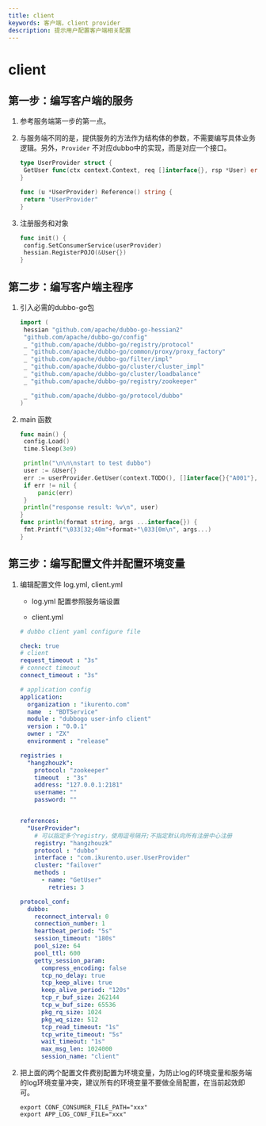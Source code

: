 ```yaml
---
title: client
keywords: 客户端，client provider
description: 提示用户配置客户端相关配置
---
```


# client

## 第一步：编写客户端的服务

1. 参考服务端第一步的第一点。

2. 与服务端不同的是，提供服务的方法作为结构体的参数，不需要编写具体业务逻辑。另外，`Provider` 不对应dubbo中的实现，而是对应一个接口。

   ```go
   type UserProvider struct {
   	GetUser func(ctx context.Context, req []interface{}, rsp *User) error
   }
   
   func (u *UserProvider) Reference() string {
   	return "UserProvider"
   }
   ```

   

3. 注册服务和对象

   ```go
   func init() {
   	config.SetConsumerService(userProvider)
   	hessian.RegisterPOJO(&User{})
   }
   ```

## 第二步：编写客户端主程序

1. 引入必需的dubbo-go包

   ```go
   import (
   	hessian "github.com/apache/dubbo-go-hessian2"
   	"github.com/apache/dubbo-go/config"
   	_ "github.com/apache/dubbo-go/registry/protocol"
   	_ "github.com/apache/dubbo-go/common/proxy/proxy_factory"
   	_ "github.com/apache/dubbo-go/filter/impl"
   	_ "github.com/apache/dubbo-go/cluster/cluster_impl"
   	_ "github.com/apache/dubbo-go/cluster/loadbalance"
   	_ "github.com/apache/dubbo-go/registry/zookeeper"
   
   	_ "github.com/apache/dubbo-go/protocol/dubbo"
   )
   ```

   

2. main 函数

   ```go
   func main() {
   	config.Load()
   	time.Sleep(3e9)
   
   	println("\n\n\nstart to test dubbo")
   	user := &User{}
   	err := userProvider.GetUser(context.TODO(), []interface{}{"A001"}, user)
   	if err != nil {
   		panic(err)
   	}
   	println("response result: %v\n", user)
   }
   func println(format string, args ...interface{}) {
   	fmt.Printf("\033[32;40m"+format+"\033[0m\n", args...)
   }
   ```

## 第三步：编写配置文件并配置环境变量

1. 编辑配置文件 log.yml, client.yml

   - log.yml 配置参照服务端设置

   - client.yml

   ```yml
   # dubbo client yaml configure file
   
   check: true
   # client
   request_timeout : "3s"
   # connect timeout
   connect_timeout : "3s"
   
   # application config
   application:
     organization : "ikurento.com"
     name  : "BDTService"
     module : "dubbogo user-info client"
     version : "0.0.1"
     owner : "ZX"
     environment : "release"
   
   registries :
     "hangzhouzk":
       protocol: "zookeeper"
       timeout	: "3s"
       address: "127.0.0.1:2181"
       username: ""
       password: ""
   
   
   references:
     "UserProvider":
       # 可以指定多个registry，使用逗号隔开;不指定默认向所有注册中心注册
       registry: "hangzhouzk"
       protocol : "dubbo"
       interface : "com.ikurento.user.UserProvider"
       cluster: "failover"
       methods :
         - name: "GetUser"
           retries: 3
   
   protocol_conf:
     dubbo:
       reconnect_interval: 0
       connection_number: 1
       heartbeat_period: "5s"
       session_timeout: "180s"
       pool_size: 64
       pool_ttl: 600
       getty_session_param:
         compress_encoding: false
         tcp_no_delay: true
         tcp_keep_alive: true
         keep_alive_period: "120s"
         tcp_r_buf_size: 262144
         tcp_w_buf_size: 65536
         pkg_rq_size: 1024
         pkg_wq_size: 512
         tcp_read_timeout: "1s"
         tcp_write_timeout: "5s"
         wait_timeout: "1s"
         max_msg_len: 1024000
         session_name: "client"
   ```

   

2. 把上面的两个配置文件费别配置为环境变量，为防止log的环境变量和服务端的log环境变量冲突，建议所有的环境变量不要做全局配置，在当前起效即可。

    ```shell
   export CONF_CONSUMER_FILE_PATH="xxx"
   export APP_LOG_CONF_FILE="xxx"
   ```
